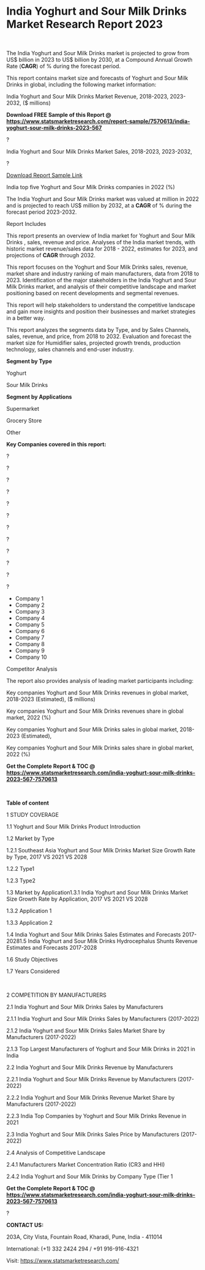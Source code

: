 <h1>India Yoghurt and Sour Milk Drinks Market Research Report 2023</h1><br/><p>The India Yoghurt and Sour Milk Drinks market is projected to grow from US$ billion in 2023 to US$ billion by 2030, at a Compound Annual Growth Rate (<strong>CAGR</strong>) of % during the forecast period.</p>
 
 
 
 <p>This report contains market size and forecasts of Yoghurt and Sour Milk Drinks in global, including the following market information:</p>
 
 
 
 <p>India Yoghurt and Sour Milk Drinks Market Revenue, 2018-2023, 2023-2032, ($ millions)</p>
 
 
 
 <div><b>Download FREE Sample of this Report @ <a href="https://www.statsmarketresearch.com/download-free-sample/7570613/india-yoghurt-sour-milk-drinks-2023-567">https://www.statsmarketresearch.com/report-sample/7570613/india-yoghurt-sour-milk-drinks-2023-567</a></b></div>
 
 
 
 <p>? </p>
 
 
 
 <p>India Yoghurt and Sour Milk Drinks Market Sales, 2018-2023, 2023-2032,</p>
 
 
 
 <p>? </p>
 
 
 
 <p><a href="https://www.statsmarketresearch.com/download-free-sample/7570613/india-yoghurt-sour-milk-drinks-2023-567">Download Report Sample Link</a></p>
 
 
 
 <p>India top five Yoghurt and Sour Milk Drinks companies in 2022 (%)</p>
 
 
 
 <p>The India Yoghurt and Sour Milk Drinks market was valued at million in 2022 and is projected to reach US$ million by 2032, at a <strong>CAGR</strong> of % during the forecast period 2023-2032.</p>
 
 
 
 <p>Report Includes</p>
 
 
 
 <p>This report presents an overview of India market for Yoghurt and Sour Milk Drinks , sales, revenue and price. Analyses of the India market trends, with historic market revenue/sales data for 2018 - 2022, estimates for 2023, and projections of <strong>CAGR</strong> through 2032.</p>
 
 
 
 <p>This report focuses on the Yoghurt and Sour Milk Drinks sales, revenue, market share and industry ranking of main manufacturers, data from 2018 to 2023. Identification of the major stakeholders in the India Yoghurt and Sour Milk Drinks market, and analysis of their competitive landscape and market positioning based on recent developments and segmental revenues.</p>
 
 
 
 <p>This report will help stakeholders to understand the competitive landscape and gain more insights and position their businesses and market strategies in a better way.</p>
 
 
 
 <p>This report analyzes the segments data by Type, and by Sales Channels, sales, revenue, and price, from 2018 to 2032. Evaluation and forecast the market size for Humidifier sales, projected growth trends, production technology, sales channels and end-user industry.</p>
 
 
 
 <p><strong>Segment by Type</strong></p>
 
 
 
 <p>Yoghurt</p>
 
 
 
 <p>Sour Milk Drinks</p>
 
 
 
 <p><strong>Segment <strong><strong>by Applications</strong></strong></strong></p>
 
 
 
 <p>Supermarket</p>
 
 
 
 <p>Grocery Store</p>
 
 
 
 <p>Other</p>
 
 
 
 <p><strong>Key Companies covered in this report:</strong></p>
 
 
 
 <p>? </p>
 
 
 
 <p>? </p>
 
 
 
 <p>? </p>
 
 
 
 <p>? </p>
 
 
 
 <p>? </p>
 
 
 
 <p>? </p>
 
 
 
 <p>? </p>
 
 
 
 <p>? </p>
 
 
 
 <p>? </p>
 
 
 
 <p>? </p>
 
 
 
 <p>? </p>
 
 
 
 <p>? </p>
 
 
 
 <ul>
 
 <li>Company 1</li>
 
 <li>Company 2</li>
 
 <li>Company 3</li>
 
 <li>Company 4</li>
 
 <li>Company 5</li>
 
 <li>Company 6</li>
 
 <li>Company 7</li>
 
 <li>Company 8</li>
 
 <li>Company 9</li>
 
 <li>Company 10</li>
 
 </ul>
 
 
 
 <p>Competitor Analysis</p>
 
 
 
 <p>The report also provides analysis of leading market participants including:</p>
 
 
 
 <p>Key companies Yoghurt and Sour Milk Drinks revenues in global market, 2018-2023 (Estimated), ($ millions)</p>
 
 
 
 <p>Key companies Yoghurt and Sour Milk Drinks revenues share in global market, 2022 (%)</p>
 
 
 
 <p>Key companies Yoghurt and Sour Milk Drinks sales in global market, 2018-2023 (Estimated),</p>
 
 
 
 <p>Key companies Yoghurt and Sour Milk Drinks sales share in global market, 2022 (%)</p>
 
 
 
 <div><b>Get the Complete Report & TOC @ <a href="https://www.statsmarketresearch.com/india-yoghurt-sour-milk-drinks-2023-567-7570613">https://www.statsmarketresearch.com/india-yoghurt-sour-milk-drinks-2023-567-7570613</a></b></div>
 
 
 
 <p><br />
 
 <b>Table of content</b></p>
 
 
 
 <p>1 STUDY COVERAGE<br />
 
 1.1 Yoghurt and Sour Milk Drinks Product Introduction<br />
 
 1.2 Market by Type<br />
 
 1.2.1 Southeast Asia Yoghurt and Sour Milk Drinks Market Size Growth Rate by Type, 2017 VS 2021 VS 2028<br />
 
 1.2.2 Type1<br />
 
 1.2.3 Type2<br />
 
 1.3 Market by Application1.3.1 India Yoghurt and Sour Milk Drinks Market Size Growth Rate by Application, 2017 VS 2021 VS 2028<br />
 
 1.3.2 Application 1<br />
 
 1.3.3 Application 2<br />
 
 1.4 India Yoghurt and Sour Milk Drinks Sales Estimates and Forecasts 2017-20281.5 India Yoghurt and Sour Milk Drinks Hydrocephalus Shunts Revenue Estimates and Forecasts 2017-2028<br />
 
 1.6 Study Objectives<br />
 
 1.7 Years Considered<br />
 
 <br />
 
 2 COMPETITION BY MANUFACTURERS<br />
 
 2.1 India Yoghurt and Sour Milk Drinks Sales by Manufacturers<br />
 
 2.1.1 India Yoghurt and Sour Milk Drinks Sales by Manufacturers (2017-2022)<br />
 
 2.1.2 India Yoghurt and Sour Milk Drinks Sales Market Share by Manufacturers (2017-2022)<br />
 
 2.1.3 Top Largest Manufacturers of Yoghurt and Sour Milk Drinks in 2021 in India<br />
 
 2.2 India Yoghurt and Sour Milk Drinks Revenue by Manufacturers<br />
 
 2.2.1 India Yoghurt and Sour Milk Drinks Revenue by Manufacturers (2017-2022)<br />
 
 2.2.2 India Yoghurt and Sour Milk Drinks Revenue Market Share by Manufacturers (2017-2022)<br />
 
 2.2.3 India Top Companies by Yoghurt and Sour Milk Drinks Revenue in 2021<br />
 
 2.3 India Yoghurt and Sour Milk Drinks Sales Price by Manufacturers (2017-2022)<br />
 
 2.4 Analysis of Competitive Landscape<br />
 
 2.4.1 Manufacturers Market Concentration Ratio (CR3 and HHI)<br />
 
 2.4.2 India Yoghurt and Sour Milk Drinks by Company Type (Tier 1</p>
 
 
 
 <div><b>Get the Complete Report & TOC @ <a href="https://www.statsmarketresearch.com/india-yoghurt-sour-milk-drinks-2023-567-7570613">https://www.statsmarketresearch.com/india-yoghurt-sour-milk-drinks-2023-567-7570613</a></b></div>
 
 
 
 <p>? </p>
 
 
 
 <p><b>CONTACT US:</b><br />
 
 203A, City Vista, Fountain Road, Kharadi, Pune, India - 411014<br />
 
 International: (+1) 332 2424 294 / +91 916-916-4321<br />
 
 Visit: <a href="https://www.statsmarketresearch.com/">https://www.statsmarketresearch.com/</a></p>
